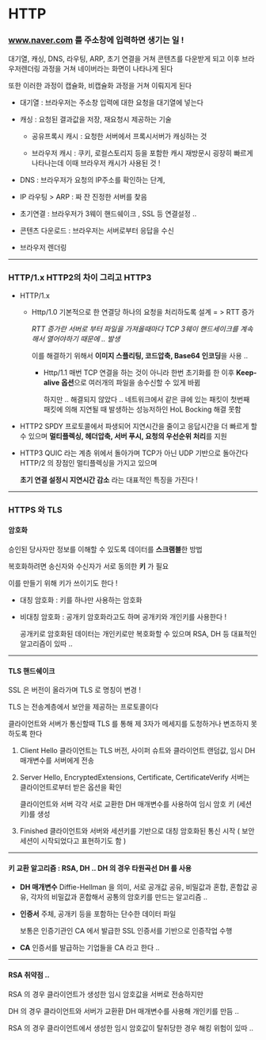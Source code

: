 # HTTP

### www.naver.com 를 주소창에 입력하면 생기는 일 !

대기열, 캐싱, DNS, 라우팅, ARP, 초기 연결을 거쳐 콘텐츠를 다운받게 되고 이후 브라우저렌더링 과정을 거쳐 네이버라는 화면이 나타나게 된다

또한 이러한 과정이 캡슐화, 비캡슐화 과정을 거쳐 이뤄지게 된다

- 대기열 : 브라우저는 주소창 입력에 대한 요청을 대기열에 넣는다

- 캐싱 : 요청된 결과값을 저장, 재요청시 제공하는 기술

  - 공유프록시 캐시 : 요청한 서버에서 프록시서버가 캐싱하는 것

  - 브라우저 캐시 : 쿠키, 로컬스토리지 등을 포함한 캐시
    재방문시 굉장히 빠르게 나타나는데 이때 브라우저 캐시가 사용된 것 !

- DNS : 브라우저가 요청의 IP주소를 확인하는 단계,

- IP 라우팅 > ARP : 짜 잔 진정한 서버를 찾음

- 초기연결 : 브라우저가 3웨이 핸드쉐이크 , SSL 등 연결설정 ..

- 콘텐츠 다운로드 : 브라우저는 서버로부터 응답을 수신

- 브라우저 렌더링

---

### HTTP/1.x HTTP2의 차이 그리고 HTTP3

- HTTP/1.x

  - Http/1.0
    기본적으로 한 연결당 하나의 요청을 처리하도록 설계 = > RTT 증가

    _RTT 증가란 서버로 부터 파일을 가져올때마다 TCP 3웨이 핸드세이크를 계속 해서 열어야하기 때문에 .. 발생_

    이를 해결하기 위해서 **이미지 스플리팅, 코드압축, Base64 인코딩**을 사용 ..

    - Http/1.1
      매번 TCP 연결을 하는 것이 아니라 한번 초기화를 한 이후 **Keep-alive 옵션**으로 여러개의 파일을 송수신할 수 있게 바뀜

      하지만 .. 해결되지 않았다 .. 네트워크에서 같은 큐에 있는 패킷이 첫번째 패킷에 의해 지연될 때 발생하는 성능저하인 HoL Bocking 해결 못함

- HTTP2
  SPDY 프로토콜에서 파생되어 지연시간을 줄이고 응답시간을 더 빠르게 할 수 있으며 **멀티플렉싱, 헤더압축, 서버 푸시, 요청의 우선순위 처리**를 지원

- HTTP3
  QUIC 라는 계층 위에서 돌아가며 TCP가 아닌 UDP 기반으로 돌아간다 HTTP/2 의 장점인 멀티플렉싱을 가지고 있으며

  **초기 연결 설정시 지연시간 감소** 라는 대표적인 특징을 가진다 !

---

### HTTPS 와 TLS

#### 암호화

승인된 당사자만 정보를 이해할 수 있도록 데이터를 **스크램블**한 방법

복호화하려면 송신자와 수신자가 서로 동의한 **키** 가 필요

이를 만들기 위해 키가 쓰이기도 한다 !

- 대칭 암호화 : 키를 하나만 사용하는 암호화

- 비대칭 암호화 : 공개키 암호화라고도 하며 공개키와 개인키를 사용한다 !

  공개키로 암호화된 데이터는 개인키로만 복호화할 수 있으며 RSA, DH 등 대표적인 알고리즘이 있따 ..

---

#### TLS 핸드쉐이크

SSL 은 버전이 올라가며 TLS 로 명칭이 변경 !

TLS 는 전송계층에서 보안을 제공하는 프로토콜이다

클라이언트와 서버가 통신할때 TLS 를 통해 제 3자가 메세지를 도청하거나 변조하지 못하도록 한다

1. Client Hello
   클라이언트는 TLS 버전, 사이퍼 슈트와 클라이언트 랜덤값, 임시 DH 매개변수를 서버에게 전송

2. Server Hello, EncryptedExtensions, Certificate, CertificateVerify
   서버는 클라이언트로부터 받은 옵션을 확인

   클라이언트와 서버 각각 서로 교환한 DH 매개변수를 사용하여 임시 암호 키 (세션키)를 생성

3. Finished
   클라이언트와 서버와 세션키를 기반으로 대칭 암호화된 통신 시작 ( 보안 세션이 시작되었다고 표현하기도 함 )

---

#### 키 교환 알고리즘 : RSA, DH .. DH 의 경우 **타원곡선 DH** 를 사용

- **DH 매개변수**
  Diffie-Hellman 을 의미, 서로 공개값 공유, 비밀값과 혼합, 혼합값 공유, 각자의 비밀값과 혼합해서 공통의 암호키를 만드는 알고리즘 ..

- **인증서**
  주체, 공개키 등을 포함하는 단수한 데이터 파일

  보통은 인증기관인 CA 에서 발급한 SSL 인증서를 기반으로 인증작업 수행

- **CA**
  인증서를 발급하는 기업들을 CA 라고 한다 ..

---

#### RSA 취약점 ..

RSA 의 경우 클라이언트가 생성한 임시 암호값을 서버로 전송하지만

DH 의 경우 클라이언트와 서버가 교환환 DH 매개변수를 사용해 개인키를 만듬 ..

RSA 의 경우 클라이언트에서 생성한 임시 암호값이 탈취당한 경우 해킹 위험이 있따 ..
